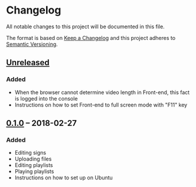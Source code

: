 Changelog
=========

All notable changes to this project will be documented in this file.

The format is based on [Keep a Changelog] and this project adheres to [Semantic
Versioning].


[Unreleased]
------------

### Added

- When the browser cannot determine video length in Front-end, this fact is
  logged into the console
- Instructions on how to set Front-end to full screen mode with "F11" key


[0.1.0] – 2018-02-27
--------------------

### Added

- Editing signs
- Uploading files
- Editing playlists
- Playing playlists
- Instructions on how to set up on Ubuntu


[Keep a Changelog]: http://keepachangelog.com/en/1.0.0/
[Semantic Versioning]: http://semver.org/spec/v2.0.0.html
[Unreleased]: https://github.com/henrik-leppa/hfl-signage-player/compare/0.1.0...develop
[0.1.0]: https://github.com/henrik-leppa/hfl-signage-player/compare/732fad4eb5b81bb6947c52211bbdda8ce201ee8a...0.1.0
